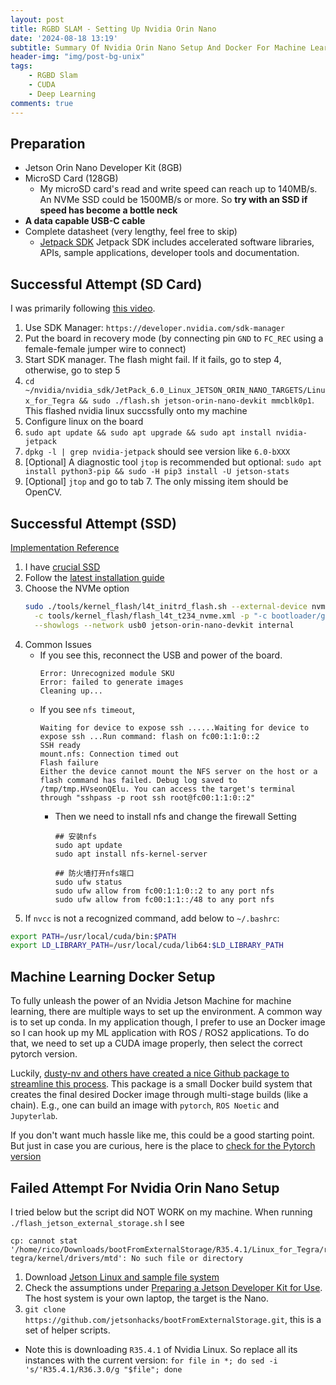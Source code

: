 ```yaml
---
layout: post
title: RGBD SLAM - Setting Up Nvidia Orin Nano
date: '2024-08-18 13:19'
subtitle: Summary Of Nvidia Orin Nano Setup And Docker For Machine Learning
header-img: "img/post-bg-unix"
tags:
    - RGBD Slam
    - CUDA
    - Deep Learning
comments: true
---
```


## Preparation

- Jetson Orin Nano Developer Kit (8GB)
- MicroSD Card (128GB)
    - My microSD card's read and write speed can reach up to 140MB/s. An NVMe SSD could be 1500MB/s or more. So **try with an SSD if speed has become a bottle neck**
- **A data capable USB-C cable**
- Complete datasheet (very lengthy, feel free to skip)
    - [Jetpack SDK](https://docs.nvidia.com/jetson/archives/r36.3/DeveloperGuide/index.html) Jetpack SDK includes accelerated software libraries, APIs, sample applications, developer tools and documentation.

## Successful Attempt (SD Card)

I was primarily following [this video](https://www.youtube.com/watch?v=q4fGac-nrTI). 

1. Use SDK Manager: `https://developer.nvidia.com/sdk-manager`
2. Put the board in recovery mode (by connecting pin `GND` to `FC_REC` using a female-female jumper wire to connect)
3. Start SDK manager. The flash might fail. If it fails, go to step 4, otherwise, go to step 5
4. `cd ~/nvidia/nvidia_sdk/JetPack_6.0_Linux_JETSON_ORIN_NANO_TARGETS/Linux_for_Tegra && sudo ./flash.sh jetson-orin-nano-devkit mmcblk0p1`. This flashed nvidia linux succssfully onto my machine
5. Configure linux on the board
6. `sudo apt update && sudo apt upgrade && sudo apt install nvidia-jetpack`
7. `dpkg -l | grep nvidia-jetpack` should see version like `6.0-bXXX`
8. [Optional] A diagnostic tool `jtop` is recommended but optional: `sudo apt install python3-pip && sudo -H pip3 install -U jetson-stats`
9. [Optional] `jtop` and go to tab 7. The only missing item should be OpenCV.

## Successful Attempt (SSD)

[Implementation Reference](https://zhuanlan.zhihu.com/p/697333833)

1. I have [crucial SSD](https://www.amazon.com/dp/B0B25LQQPC?ref=ppx_yo2ov_dt_b_fed_asin_title)
2. Follow the [latest installation guide](https://docs.nvidia.com/jetson/archives/r36.3/DeveloperGuide/IN/QuickStart.html#to-flash-the-jetson-developer-kit-operating-software)
3. Choose the NVMe option
    ```bash
    sudo ./tools/kernel_flash/l4t_initrd_flash.sh --external-device nvme0n1p1 \
      -c tools/kernel_flash/flash_l4t_t234_nvme.xml -p "-c bootloader/generic/cfg/flash_t234_qspi.xml" \
      --showlogs --network usb0 jetson-orin-nano-devkit internal
    ```
4. Common Issues
    - If you see this, reconnect the USB and power of the board.
        ```
        Error: Unrecognized module SKU
        Error: failed to generate images
        Cleaning up...
        ```
    - If you see `nfs timeout`,
        ```
        Waiting for device to expose ssh ......Waiting for device to expose ssh ...Run command: flash on fc00:1:1:0::2
        SSH ready
        mount.nfs: Connection timed out
        Flash failure
        Either the device cannot mount the NFS server on the host or a flash command has failed. Debug log saved to /tmp/tmp.HVseonQElu. You can access the target's terminal through "sshpass -p root ssh root@fc00:1:1:0::2" 
        ```
        - Then we need to install nfs and change the firewall Setting
            ```
            ## 安装nfs
            sudo apt update
            sudo apt install nfs-kernel-server

            ## 防火墙打开nfs端口
            sudo ufw status
            sudo ufw allow from fc00:1:1:0::2 to any port nfs
            sudo ufw allow from fc00:1:1::/48 to any port nfs
            ```
5. If `nvcc` is not a recognized command, add below to `~/.bashrc`:
```bash
export PATH=/usr/local/cuda/bin:$PATH
export LD_LIBRARY_PATH=/usr/local/cuda/lib64:$LD_LIBRARY_PATH
```

## Machine Learning Docker Setup

To fully unleash the power of an Nvidia Jetson Machine for machine learning, there are multiple ways to set up the environment. A common way is to set up conda. In my application though, I prefer to use an Docker image so I can hook up my ML application with ROS / ROS2 applications. To do that, we need to set up a CUDA image properly, then select the correct pytorch version.

Luckily, [dusty-nv and others have created a nice Github package to streamline this process](https://github.com/dusty-nv/jetson-containers). This package is a small Docker build system that creates the final desired Docker image through multi-stage builds (like a chain). E.g., one can build an image with `pytorch`, `ROS Noetic` and `Jupyterlab`.

If you don't want much hassle like me, this could be a good starting point. But just in case you are curious, here is the place to [check for the Pytorch version](https://forums.developer.nvidia.com/t/pytorch-for-jetson/72048)


## Failed Attempt For Nvidia Orin Nano Setup

I tried below but the script did NOT WORK on my machine. When running `./flash_jetson_external_storage.sh` I see

```
cp: cannot stat '/home/rico/Downloads/bootFromExternalStorage/R35.4.1/Linux_for_Tegra/rootfs/lib/modules/5.10.120-tegra/kernel/drivers/mtd': No such file or directory
```

1. Download [Jetson Linux and sample file system](https://developer.nvidia.com/embedded/jetson-linux)
2. Check the assumptions under [Preparing a Jetson Developer Kit for Use](https://developer.nvidia.com/embedded/jetson-linux). The host system is your own laptop, the target is the Nano.
3. `git clone https://github.com/jetsonhacks/bootFromExternalStorage.git`, this is a set of helper scripts.

- Note this is downloading `R35.4.1` of Nvidia Linux. So replace all its instances with the current version: `for file in *; do sed -i 's/'R35.4.1/R36.3.0/g "$file"; done`
